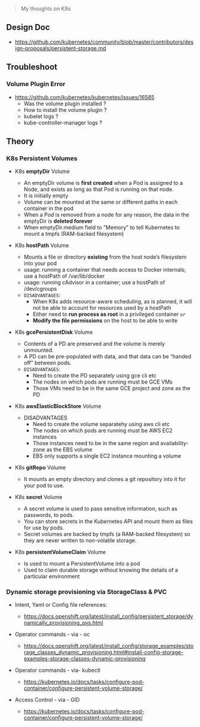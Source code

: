 
> My thoughts on K8s

## Design Doc

- https://github.com/kubernetes/community/blob/master/contributors/design-proposals/persistent-storage.md

## Troubleshoot

### Volume Plugin Error

- https://github.com/kubernetes/kubernetes/issues/16585
  - Was the volume plugin installed ?
  - How to install the volume plugin ?
  - kubelet logs ?
  - kube-controller-manager logs ?

## Theory

### K8s Persistent Volumes

- K8s **emptyDir** Volume
  - An emptyDir volume is **first created** when a Pod is assigned to a Node, and exists as long as that Pod is running on that node. 
  - It is initially empty
  - Volume can be mounted at the same or different paths in each container in the pod
  - When a Pod is removed from a node for any reason, the data in the emptyDir is **deleted forever**
  - When emptyDir.medium field to "Memory" to tell Kubernetes to mount a tmpfs (RAM-backed filesystem)

- K8s **hostPath** Volume
  - Mounts a file or directory **existing** from the host node’s filesystem into your pod
  - usage: running a container that needs access to Docker internals; use a hostPath of /var/lib/docker
  - usage: running cAdvisor in a container; use a hostPath of /dev/cgroups
  - `DISADVANTAGES`:
    - When K8s adds resource-aware scheduling, as is planned, it will not be able to account for resources used by a hostPath
    - Either need to **run process as root** in a privileged container _`or`_
    - **Modify the file permissions** on the host to be able to write

- K8s **gcePersistentDisk** Volume
  - Contents of a PD are preserved and the volume is merely unmounted. 
  - A PD can be pre-populated with data, and that data can be “handed off” between pods.
  - `DISADVANTAGES`:
    - Need to create the PD separately using gce cli etc
    - The nodes on which pods are running must be GCE VMs
    - Those VMs need to be in the same GCE project and zone as the PD

- K8s **awsElasticBlockStore** Volume
  - DISADVANTAGES
    - Need to create the volume separatehy using aws cli etc
    - The nodes on which pods are running must be AWS EC2 instances
    - Those instances need to be in the same region and availability-zone as the EBS volume
    - EBS only supports a single EC2 instance mounting a volume

- K8s **gitRepo** Volume
  -  It mounts an empty directory and clones a git repository into it for your pod to use.

- K8s **secret** Volume
  - A secret volume is used to pass sensitive information, such as passwords, to pods.
  - You can store secrets in the Kubernetes API and mount them as files for use by pods. 
  - Secret volumes are backed by tmpfs (a RAM-backed filesystem) so they are never written to non-volatile storage.

- K8s **persistentVolumeClaim** Volume
  - Is used to mount a PersistentVolume into a pod
  - Used to claim durable storage without knowing the details of a particular environment

### Dynamic storage provisioning via StorageClass & PVC

- Intent, Yaml or Config file references:
  - https://docs.openshift.org/latest/install_config/persistent_storage/dynamically_provisioning_pvs.html

- Operator commands - via - oc
  - https://docs.openshift.org/latest/install_config/storage_examples/storage_classes_dynamic_provisioning.html#install-config-storage-examples-storage-classes-dynamic-provisioning

- Operator commands - via- kubectl
  - https://kubernetes.io/docs/tasks/configure-pod-container/configure-persistent-volume-storage/

- Access Control - via - GID
  - https://kubernetes.io/docs/tasks/configure-pod-container/configure-persistent-volume-storage/

